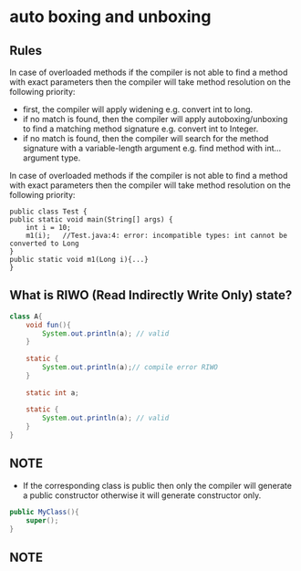 # auto boxing and unboxing 

## Rules 


In case of overloaded methods if the compiler is not able to find a method with exact parameters then the compiler will take method resolution on the following priority:

- first, the compiler will apply widening e.g. convert int to long.
- if no match is found, then the compiler will apply autoboxing/unboxing to find a matching method signature e.g. convert int to Integer.
- if no match is found, then the compiler will search for the method signature with a variable-length argument e.g. find method with int… argument type.

In case of overloaded methods if the compiler is not able to find a method with exact parameters then the compiler will take method resolution on the following priority:

```
public class Test {
public static void main(String[] args) {
    int i = 10;
    m1(i);   //Test.java:4: error: incompatible types: int cannot be converted to Long
}
public static void m1(Long i){...}
}
```

## What is RIWO (Read Indirectly Write Only) state?

```java
class A{
    void fun(){
        System.out.println(a); // valid
    }
    
    static {
        System.out.println(a);// compile error RIWO
    }
    
    static int a;
    
    static {
        System.out.println(a); // valid
    }
}
```


## NOTE 
- If the corresponding class is public then only the compiler will generate a public constructor otherwise it will generate <default> constructor only.
```java
public MyClass(){
    super();
}
```

## NOTE
